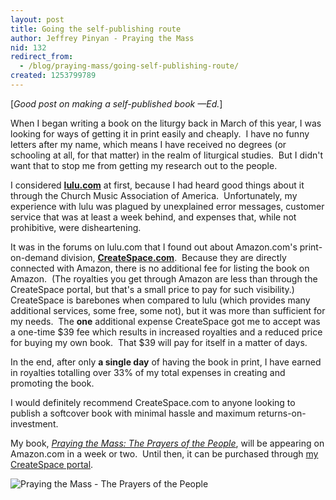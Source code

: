 ```yaml
---
layout: post
title: Going the self-publishing route
author: Jeffrey Pinyan - Praying the Mass
nid: 132
redirect_from:
  - /blog/praying-mass/going-self-publishing-route/
created: 1253799789
---
```

<p>[<em>Good post on making a self-published book &mdash;Ed.</em>]</p>
<p>When I&nbsp;began writing a book on the liturgy back in March of this year, I&nbsp;was looking for ways of getting it in print easily and cheaply.&nbsp; I&nbsp;have no funny letters after my name, which means I have received no degrees (or schooling at all, for that matter)&nbsp;in the realm of liturgical studies.&nbsp; But I&nbsp;didn't want that to stop me from getting my research out to the people.</p>
<p>I&nbsp;considered <a href="http://www.lulu.com/"><strong>lulu.com</strong></a> at first, because I had heard good things about it through the Church Music Association of America.&nbsp; Unfortunately, my experience with lulu was plagued by unexplained error messages, customer service that was at least a week behind, and expenses that, while not prohibitive, were disheartening.</p>
<p>It was in the forums on lulu.com that I&nbsp;found out about Amazon.com's print-on-demand division, <a href="http://www.createspace.com/"><strong>CreateSpace.com</strong></a>.&nbsp; Because they are directly connected with Amazon, there is no additional fee for listing the book on Amazon.&nbsp; (The royalties you get through Amazon are less than through the CreateSpace portal, but that's a small price to pay for such visibility.)&nbsp; CreateSpace is barebones when compared to lulu (which provides many additional services, some free, some not), but it was more than sufficient for my needs.&nbsp; The <strong>one</strong> additional expense CreateSpace got me to accept was a one-time $39 fee which results in increased royalties and a reduced price for buying my own book.&nbsp; That $39 will pay for itself in a matter of days.</p>
<!--break-->
<p>In the end, after only <strong>a single day</strong> of having the book in print, I&nbsp;have earned in royalties totalling over 33% of my total expenses in creating and promoting the book.</p>
<p>I&nbsp;would definitely recommend CreateSpace.com to anyone looking to publish a softcover book with minimal hassle and maximum returns-on-investment.</p>
<p>My book, <a href="http://www.prayingthemass.com/"><em>Praying the Mass: The Prayers of the People</em></a>, will be appearing on Amazon.com in a week or two.&nbsp; Until then, it can be purchased through <a href="https://www.createspace.com/3393711">my CreateSpace portal</a>.</p>
<p class="rtecenter"><img align="middle" alt="Praying the Mass - The Prayers of the People" src="http://i37.tinypic.com/34il8pj.gif" /></p>
